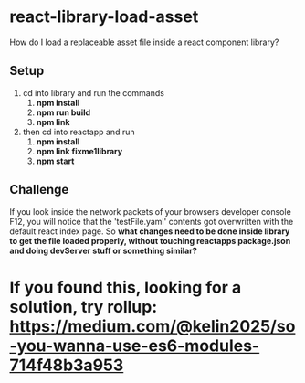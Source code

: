 # react-library-load-asset
How do I load a replaceable asset file inside a react component library?

## Setup
1. cd into library and run the commands
    1. **npm install**
    1. **npm run build**
    1. **npm link**
1. then cd into reactapp and run
    1. **npm install**
    1. **npm link fixme1library**
    1. **npm start**
  
## Challenge
If you look inside the network packets of your browsers developer console F12, you will notice that the 'testFile.yaml' contents got overwritten with the default react index page. So **what changes need to be done inside library to get the file loaded properly, __without__ touching reactapps package.json and doing devServer stuff or something similar?**

# If you found this, looking for a solution, try rollup: https://medium.com/@kelin2025/so-you-wanna-use-es6-modules-714f48b3a953
